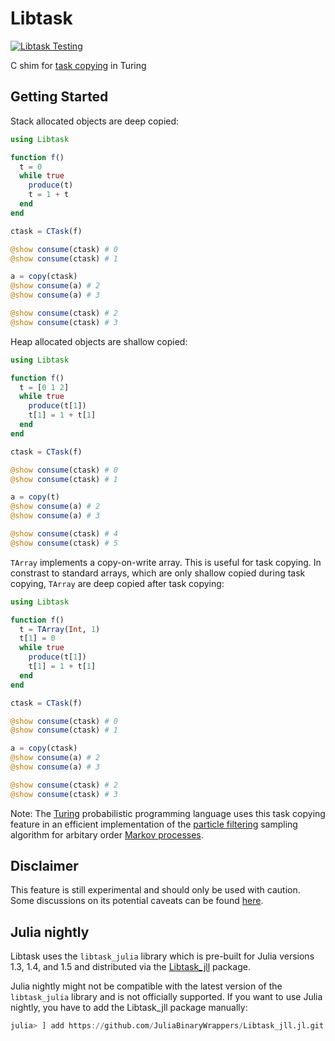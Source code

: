 # Libtask

[![Libtask Testing](https://github.com/TuringLang/Libtask.jl/workflows/Libtask%20Testing/badge.svg)](https://github.com/TuringLang/Libtask.jl/actions?branch=master)

C shim for [task copying](https://github.com/JuliaLang/julia/issues/4085) in Turing

## Getting Started

Stack allocated objects are deep copied:

```julia
using Libtask

function f()
  t = 0
  while true
    produce(t)
    t = 1 + t
  end
end

ctask = CTask(f)

@show consume(ctask) # 0
@show consume(ctask) # 1

a = copy(ctask)
@show consume(a) # 2
@show consume(a) # 3

@show consume(ctask) # 2
@show consume(ctask) # 3
```

Heap allocated objects are shallow copied:

```julia
using Libtask

function f()
  t = [0 1 2]
  while true
    produce(t[1])
    t[1] = 1 + t[1]
  end
end

ctask = CTask(f)

@show consume(ctask) # 0
@show consume(ctask) # 1

a = copy(t)
@show consume(a) # 2
@show consume(a) # 3

@show consume(ctask) # 4
@show consume(ctask) # 5
```

`TArray` implements a copy-on-write array. This is useful for task copying.
In constrast to standard arrays, which are only shallow copied during task copying,
`TArray` are deep copied after task copying:

```julia
using Libtask

function f()
  t = TArray(Int, 1)
  t[1] = 0
  while true
    produce(t[1])
    t[1] = 1 + t[1]
  end
end

ctask = CTask(f)

@show consume(ctask) # 0
@show consume(ctask) # 1

a = copy(ctask)
@show consume(a) # 2
@show consume(a) # 3

@show consume(ctask) # 2
@show consume(ctask) # 3
```

Note: The [Turing](https://github.com/TuringLang/Turing.jl) probabilistic programming language uses this task copying feature in an efficient implementation of the [particle filtering](https://en.wikipedia.org/wiki/Particle_filter) sampling algorithm for arbitary order [Markov processes](https://en.wikipedia.org/wiki/Markov_model#Hidden_Markov_model).

## Disclaimer

This feature is still experimental and should only be used with caution. Some discussions on its potential caveats can be found [here](https://github.com/JuliaLang/julia/pull/15078).

## Julia nightly

Libtask uses the `libtask_julia` library which is pre-built for Julia versions 1.3, 1.4, and 1.5 and
distributed via the [Libtask_jll](https://github.com/JuliaBinaryWrappers/Libtask_jll.jl/) package.

Julia nightly might not be compatible with the latest version of the `libtask_julia` library and is
not officially supported. If you want to use Julia nightly, you have to add the Libtask_jll package
manually:
```julia
julia> ] add https://github.com/JuliaBinaryWrappers/Libtask_jll.jl.git
```
